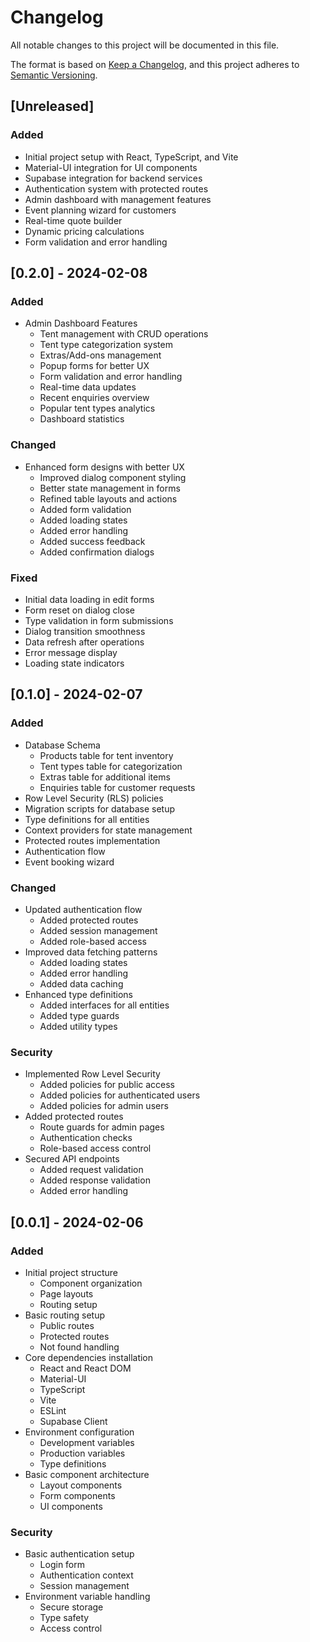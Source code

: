 # Changelog

All notable changes to this project will be documented in this file.

The format is based on [Keep a Changelog](https://keepachangelog.com/en/1.0.0/),
and this project adheres to [Semantic Versioning](https://semver.org/spec/v2.0.0.html).

## [Unreleased]

### Added
- Initial project setup with React, TypeScript, and Vite
- Material-UI integration for UI components
- Supabase integration for backend services
- Authentication system with protected routes
- Admin dashboard with management features
- Event planning wizard for customers
- Real-time quote builder
- Dynamic pricing calculations
- Form validation and error handling

## [0.2.0] - 2024-02-08

### Added
- Admin Dashboard Features
  - Tent management with CRUD operations
  - Tent type categorization system
  - Extras/Add-ons management
  - Popup forms for better UX
  - Form validation and error handling
  - Real-time data updates
  - Recent enquiries overview
  - Popular tent types analytics
  - Dashboard statistics

### Changed
- Enhanced form designs with better UX
  - Improved dialog component styling
  - Better state management in forms
  - Refined table layouts and actions
  - Added form validation
  - Added loading states
  - Added error handling
  - Added success feedback
  - Added confirmation dialogs

### Fixed
- Initial data loading in edit forms
- Form reset on dialog close
- Type validation in form submissions
- Dialog transition smoothness
- Data refresh after operations
- Error message display
- Loading state indicators

## [0.1.0] - 2024-02-07

### Added
- Database Schema
  - Products table for tent inventory
  - Tent types table for categorization
  - Extras table for additional items
  - Enquiries table for customer requests
- Row Level Security (RLS) policies
- Migration scripts for database setup
- Type definitions for all entities
- Context providers for state management
- Protected routes implementation
- Authentication flow
- Event booking wizard

### Changed
- Updated authentication flow
  - Added protected routes
  - Added session management
  - Added role-based access
- Improved data fetching patterns
  - Added loading states
  - Added error handling
  - Added data caching
- Enhanced type definitions
  - Added interfaces for all entities
  - Added type guards
  - Added utility types

### Security
- Implemented Row Level Security
  - Added policies for public access
  - Added policies for authenticated users
  - Added policies for admin users
- Added protected routes
  - Route guards for admin pages
  - Authentication checks
  - Role-based access control
- Secured API endpoints
  - Added request validation
  - Added response validation
  - Added error handling

## [0.0.1] - 2024-02-06

### Added
- Initial project structure
  - Component organization
  - Page layouts
  - Routing setup
- Basic routing setup
  - Public routes
  - Protected routes
  - Not found handling
- Core dependencies installation
  - React and React DOM
  - Material-UI
  - TypeScript
  - Vite
  - ESLint
  - Supabase Client
- Environment configuration
  - Development variables
  - Production variables
  - Type definitions
- Basic component architecture
  - Layout components
  - Form components
  - UI components

### Security
- Basic authentication setup
  - Login form
  - Authentication context
  - Session management
- Environment variable handling
  - Secure storage
  - Type safety
  - Access control 